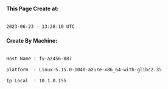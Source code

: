 
   
#### This Page Create at:

```bash

2023-06-23 - 13:28:10 UTC

```

#### Create By Machine:

```bash

Host Name : fv-az456-887

platform  : Linux-5.15.0-1040-azure-x86_64-with-glibc2.35

Ip Local  : 10.1.0.155

```

